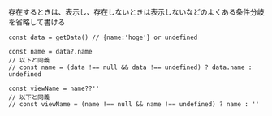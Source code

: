 存在するときは、表示し、存在しないときは表示しないなどのよくある条件分岐を省略して書ける

```
const data = getData() // {name:'hoge'} or undefined

const name = data?.name 
// 以下と同義
// const name = (data !== null && data !== undefined) ? data.name : undefined

const viewName = name??''
// 以下と同義
// const viewName = (name !== null && name !== undefined) ? name : ''
```
